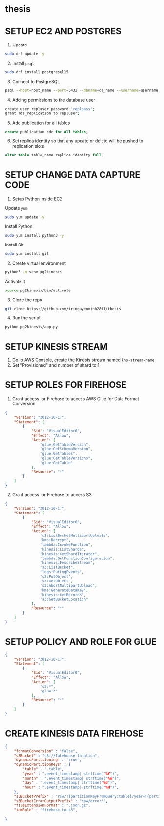 # thesis

# SETUP EC2 AND POSTGRES

1. Update
```bash
sudo dnf update -y
```

2. Install `psql`

```bash
sudo dnf install postgresql15
```

3. Connect to PostgreSQL    

```bash
psql --host=host_name --port=5432 --dbname=db_name --username=username
```

4. Adding permissions to the database user

```bash
create user repluser password 'replpass';
grant rds_replication to repluser;
```

5. Add publication for all tables

```sql
create publication cdc for all tables;
```

6. Set replica identity so that any update or delete will be pushed to replication slots

```sql
alter table table_name replica identity full;
```

# SETUP CHANGE DATA CAPTURE CODE
1. Setup Python inside EC2

Update `yum`
```bash
sudo yum update -y
```

Install Python
```bash
sudo yum install python3 -y
```

Install Git
```bash
sudo yum install git
```

2. Create virtual environment

```bash
python3 -m venv pg2kinesis
```

Activate it 

```bash
source pg2kinesis/bin/activate
```

3. Clone the repo

```bash
git clone https://github.com/tringuyenminh2801/thesis
```

4. Run the script
```bash
python pg2kinesis/app.py
```

# SETUP KINESIS STREAM
1. Go to AWS Console, create the Kinesis stream named `kns-stream-name`
2. Set "Provisioned" and number of shard to 1

# SETUP ROLES FOR FIREHOSE
1. Grant access for Firehose to access AWS Glue for Data Format Conversion
```json
{
    "Version": "2012-10-17",
    "Statement": [
        {
            "Sid": "VisualEditor0",
            "Effect": "Allow",
            "Action": [
                "glue:GetTableVersion",
                "glue:GetSchemaVersion",
                "glue:GetTables",
                "glue:GetTableVersions",
                "glue:GetTable"
            ],
            "Resource": "*"
        }
    ]
}
```

2. Grant access for Firehose to access S3 
```json
{
	"Version": "2012-10-17",
	"Statement": [
		{
			"Sid": "VisualEditor0",
			"Effect": "Allow",
			"Action": [
				"s3:ListBucketMultipartUploads",
				"kms:Decrypt",
				"lambda:InvokeFunction",
				"kinesis:ListShards",
				"kinesis:GetShardIterator",
				"lambda:GetFunctionConfiguration",
				"kinesis:DescribeStream",
				"s3:ListBucket",
				"logs:PutLogEvents",
				"s3:PutObject",
				"s3:GetObject",
				"s3:AbortMultipartUpload",
				"kms:GenerateDataKey",
				"kinesis:GetRecords",
				"s3:GetBucketLocation"
			],
			"Resource": "*"
		}
	]
}
```

# SETUP POLICY AND ROLE FOR GLUE

```json
{
    "Version": "2012-10-17",
    "Statement": [
        {
            "Sid": "VisualEditor0",
            "Effect": "Allow",
            "Action": [
                "s3:*",
                "glue:*"
            ],
            "Resource": "*"
        }
    ]
}
```

# CREATE KINESIS DATA FIREHOSE

```json
{
    "formatConversion" : "false",
    "s3Bucket" : "s3://lakehouse-location",
    "dynamicPartitioning" : "true",
    "dynamicPartitionKeys" : {
        "table" : ".table",
        "year" : ".event_timestamp| strftime("%Y")",
        "month" : ".event_timestamp| strftime("%m")",
        "day" : ".event_timestamp| strftime("%d")",
        "hour" : ".event_timestamp| strftime("%H")",
    },
    "s3BucketPrefix" : "raw/!{partitionKeyFromQuery:table}/year=!{partitionKeyFromQuery:year}/month=!{partitionKeyFromQuery:month}/day=!{partitionKeyFromQuery:day}/hour=!{partitionKeyFromQuery:hour}/",
    "s3BucketErrorOutputPrefix" : "raw/error/",
    "fileExtensionFormat" : ".json.gz",
    "iamRole" : "firehose-to-s3",
    
}
```